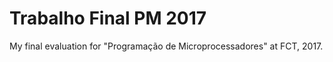 # Trabalho Final PM 2017

My final evaluation for "Programação de Microprocessadores" at FCT, 2017.
